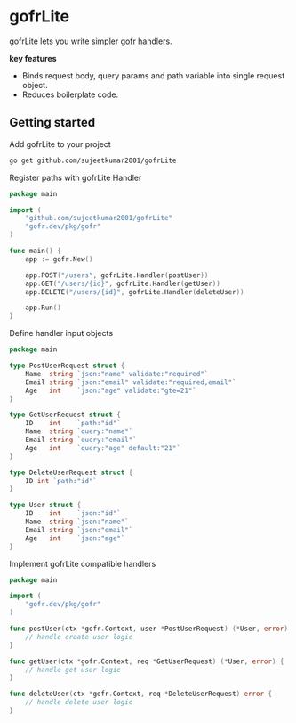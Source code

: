 # gofrLite

gofrLite lets you write simpler [gofr](https://gofr.dev/) handlers.

**key features**
- Binds request body, query params and path variable into single request object.
- Reduces boilerplate code.

## Getting started
Add gofrLite to your project
````bash
go get github.com/sujeetkumar2001/gofrLite
````
Register paths with gofrLite Handler
````go
package main

import (
	"github.com/sujeetkumar2001/gofrLite"
	"gofr.dev/pkg/gofr"
)

func main() {
	app := gofr.New()

	app.POST("/users", gofrLite.Handler(postUser))
	app.GET("/users/{id}", gofrLite.Handler(getUser))
	app.DELETE("/users/{id}", gofrLite.Handler(deleteUser))

	app.Run()
}
````
Define handler input objects
````go
package main

type PostUserRequest struct {
	Name  string `json:"name" validate:"required"`
	Email string `json:"email" validate:"required,email"`
	Age   int    `json:"age" validate:"gte=21"`
}

type GetUserRequest struct {
	ID    int    `path:"id"`
	Name  string `query:"name"`
	Email string `query:"email"`
	Age   int    `query:"age" default:"21"`
}

type DeleteUserRequest struct {
	ID int `path:"id"`
}

type User struct {
	ID    int    `json:"id"`
	Name  string `json:"name"`
	Email string `json:"email"`
	Age   int    `json:"age"`
}
````
Implement gofrLite compatible handlers
````go
package main

import (
	"gofr.dev/pkg/gofr"
)

func postUser(ctx *gofr.Context, user *PostUserRequest) (*User, error) {
	// handle create user logic  
}

func getUser(ctx *gofr.Context, req *GetUserRequest) (*User, error) {
	// handle get user logic
}

func deleteUser(ctx *gofr.Context, req *DeleteUserRequest) error {
	// handle delete user logic
}
````